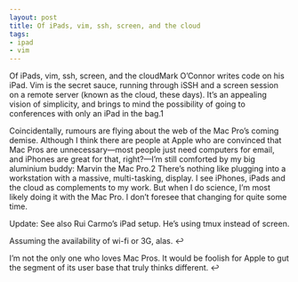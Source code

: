 ```yaml
---
layout: post
title: Of iPads, vim, ssh, screen, and the cloud
tags:
- ipad
- vim
---
```

Of iPads, vim, ssh, screen, and the cloudMark O’Connor writes code on his iPad. Vim is the secret sauce, running through iSSH and a screen session on a remote server (known as the cloud, these days). It’s an appealing vision of simplicity, and brings to mind the possibility of going to conferences with only an iPad in the bag.1

Coincidentally, rumours are flying about the web of the Mac Pro’s coming demise. Although I think there are people at Apple who are convinced that Mac Pros are unnecessary—most people just need computers for email, and iPhones are great for that, right?—I’m still comforted by my big aluminium buddy: Marvin the Mac Pro.2 There’s nothing like plugging into a workstation with a massive, multi-tasking, display. I see iPhones, iPads and the cloud as complements to my work. But when I do science, I’m most likely doing it with the Mac Pro. I don’t foresee that changing for quite some time.

Update: See also Rui Carmo’s iPad setup. He’s using tmux instead of screen.



Assuming the availability of wi-fi or 3G, alas. ↩



I’m not the only one who loves Mac Pros. It would be foolish for Apple to gut the segment of its user base that truly thinks different. ↩
